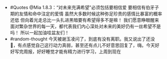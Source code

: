 - #Quotes @Mia 1.8.3：“对未来充满希望”必须包括要相信爱
  要相信有伯牙子期的友情和命中注定的爱情
  虽然大多数时候这种弥足珍贵的感情比暴富的概率还低
  但向着光走总比一头扎进黑暗要有希望得多不是嘛！
  我们愿意睁眼醒来面对繁杂世界的每一天，都代表我们内心深处对未来的美好仍有一丝希望不是吗！
  所以一起加油哇盆友们！
- #random-thought 今天被谢玉凌问了，到底有没有离职。我又说出了还没 🤦‍，有点感觉自己这行动力真弱，甚至还有点儿不好意思回复了，嗨。今天好好写完周报，好好睡觉才能有精力进行学习，上周到现在